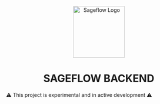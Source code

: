 <div align="center">
    <a href="#" target="_blank">
        <img src="https://raw.githubusercontent.com/appcypher/appcypher/main/media/logo.png" alt="Sageflow Logo" width="140" height="140"></img>
    </a>
</div>

<h1 align="center">SAGEFLOW BACKEND</h1>

:warning: This project is experimental and in active development :warning:
